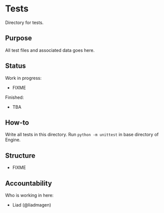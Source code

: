# Tests

Directory for tests.


## Purpose

All test files and associated data goes here.


## Status

Work in progress:

* FIXME

Finished:

* TBA


## How-to

Write all tests in this directory. Run `python -m unittest` in base directory of Engine.


## Structure

* FIXME


## Accountability

Who is working in here:

* Liad (@liadmagen)

